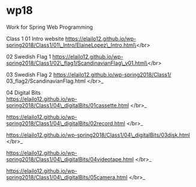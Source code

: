 # wp18  
Work for Spring Web Programming  

Class 1
01 Intro website
https://elailo12.github.io/wp-spring2018/Class1/01\_Intro/ElaineLopez\_Intro.html\</br\>

02 Swedish Flag 1
https://elailo12.github.io/wp-spring2018/Class1/02\_flag1/ScandinavianFlag\_v01.html\</br\>

03 Swedish Flag 2
https://elailo12.github.io/wp-spring2018/Class1/ 03\_flag2/ScandinavianFlag.html \</br\>\_

04 Digital Bits  
https://elailo12.github.io/wp-spring2018/Class1/04\_digitalBits/01cassette.html \</br\>\_

https://elailo12.github.io/wp-spring2018/Class1/04\_digitalBits/02record.html \</br\>\_

https://elailo12.github.io/wp-spring2018/Class1/04\_digitalBits/03disk.html \</br\>\_

https://elailo12.github.io/wp-spring2018/Class1/04\_digitalBits/04videotape.html \</br\>\_

https://elailo12.github.io/wp-spring2018/Class1/04\_digitalBits/05camera.html \</br\>\_